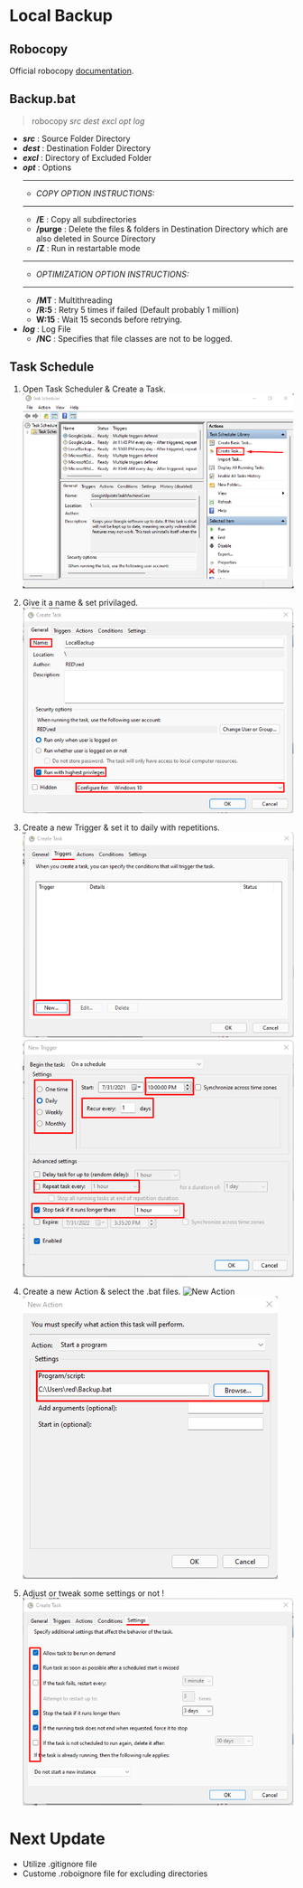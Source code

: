 # Local Backup

## Robocopy

Official robocopy [documentation](https://docs.microsoft.com/en-us/windows-server/administration/windows-commands/robocopy).

## Backup.bat

> robocopy _src_ _dest_ _excl_ _opt_ _log_

- **_src_** : Source Folder Directory
- **_dest_** : Destination Folder Directory
- **_excl_** : Directory of Excluded Folder
- **_opt_** : Options
  ***
  - _COPY OPTION INSTRUCTIONS:_
  ***
  - **/E** : Copy all subdirectories
  - **/purge** : Delete the files & folders in Destination Directory which are also deleted in Source Directory
  - **/Z** : Run in restartable mode
  ***
  - _OPTIMIZATION OPTION INSTRUCTIONS:_
  ***
  - **/MT** : Multithreading
  - **/R:5** : Retry 5 times if failed (Default probably 1 million)
  - **W:15** : Wait 15 seconds before retrying.
- **_log_** : Log File
  - **/NC** : Specifies that file classes are not to be logged.

## Task Schedule

1. Open Task Scheduler & Create a Task. ![Create Taks](./DoucmentaionImages\TaskSchedule\CreateTask.png)

2. Give it a name & set privilaged. ![Give a Name](./DoucmentaionImages\TaskSchedule\General.png)

3. Create a new Trigger & set it to daily with repetitions. ![New Trigger](./DoucmentaionImages\TaskSchedule\NewTrigger.png)
   ![New Trigger Details](./DoucmentaionImages\TaskSchedule\Trigger.png)

4. Create a new Action & select the .bat files. ![New Action](./DoucmentaionImages\TaskSchedule\NewAction.png)
   ![New Action Details](./DoucmentaionImages\TaskSchedule\Action.png)

5. Adjust or tweak some settings or not ! ![Settings](./DoucmentaionImages\TaskSchedule\Settings.png)

# Next Update

- Utilize .gitignore file
- Custome .roboignore file for excluding directories
